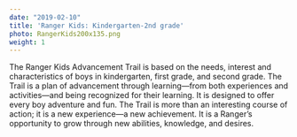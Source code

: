 ```yaml
---
date: "2019-02-10"
title: 'Ranger Kids: Kindergarten-2nd grade'
photo: RangerKids200x135.png
weight: 1
---
```



The Ranger Kids Advancement Trail is based on the needs, interest and characteristics of boys in kindergarten, first grade, and second grade. The Trail is a plan of advancement through learning—from both experiences and activities—and being recognized for their learning. It is designed to offer every boy adventure and fun. The Trail is more than an interesting course of action; it is a new experience—a new achievement. It is a Ranger’s opportunity to grow through new abilities, knowledge, and desires.